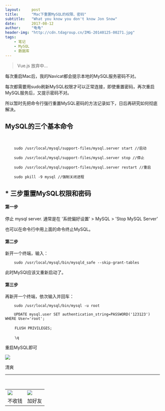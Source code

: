 ```yaml
---
layout:     post
title:      "Mac下重置MySQL的权限、密码"
subtitle:   "What you know you don't know Jon Snow"
date:       2017-08-12
author:     "龟龟"
header-img: "http://cdn.tdagroup.cn/IMG-20140125-00271.jpg"
tags:
    - 笔记
    - MySQL
    - 数据库
---
```


>Vue.js 放弃中...

每次重启Mac后，我的Navicat都会提示本地的MySQL服务密码不对。

每次都需要用sudo刷新MySQL权限才可以正常连接，即使重置密码，再次重启MySQL服务后，又提示密码不对。

所以暂时先把命令行强行重置MySQL密码的方法记录如下，日后再研究如何彻底解决。

## MySQL的三个基本命令

<br>

        sudo /usr/local/mysql/support-files/mysql.server start //启动

        sudo /usr/local/mysql/support-files/mysql.server stop //停止

        sudo /usr/local/mysql/support-files/mysql.server restart //重启

        sudo pkill -9 mysql //强制关闭进程


## * 三步重置MySQL权限和密码

#### 第一步

停止 mysql server.  通常是在 '系统偏好设置' > MySQL > 'Stop MySQL Server'

也可以在命令行中用上面的命令终止MySQL。


#### 第二步

新开一个终端，输入：

        sudo /usr/local/mysql/bin/mysqld_safe --skip-grant-tables


此时MySQl应该又重新启动了。

#### 第三步

再新开一个终端，依次输入并回车：

        sudo /usr/local/mysql/bin/mysql -u root

        UPDATE mysql.user SET authentication_string=PASSWORD('123123') WHERE User='root';

    　　 FLUSH PRIVILEGES;

     　　\q

重启MySQL即可

![](http://cdn.tdagroup.cn/WX20170812-125719@2x.png)

清爽

----
<br />
<table border="0">
    <tr border="0">
        <td>
            <img src="http://cdn.tdagroup.cn/0%20%2837%29.gif">
        </td>
        <td>
            <img src="http://cdn.tdagroup.cn/1490924677.png">
        </td>
    </tr>
    <tr>
        <td style="text-align:center">
            <span>不收钱</span>
        </td>
        <td style="text-align:center">
            <span>加好友</span>
        </td>
    </tr>
</table>
